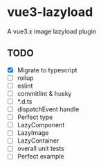 # vue3-lazyload
A vue3.x image lazyload plugin

## TODO
- [x] Migrate to typescript
- [ ] rollup
- [ ] eslint
- [ ] commitlint & husky
- [ ] *.d.ts
- [ ] dispatchEvent handle
- [ ] Perfect type
- [ ] LazyComponent
- [ ] LazyImage
- [ ] LazyContainer
- [ ] overall unit tests
- [ ] Perfect example
